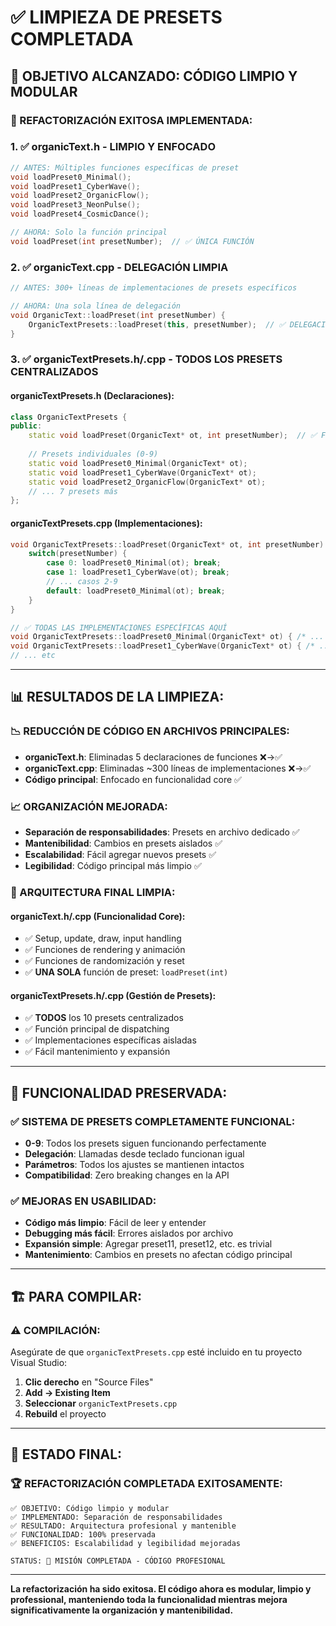 # ✅ LIMPIEZA DE PRESETS COMPLETADA

## 🎯 **OBJETIVO ALCANZADO: CÓDIGO LIMPIO Y MODULAR**

### **🔄 REFACTORIZACIÓN EXITOSA IMPLEMENTADA:**

### **1. ✅ organicText.h - LIMPIO Y ENFOCADO**
```cpp
// ANTES: Múltiples funciones específicas de preset
void loadPreset0_Minimal();
void loadPreset1_CyberWave();
void loadPreset2_OrganicFlow();
void loadPreset3_NeonPulse();
void loadPreset4_CosmicDance();

// AHORA: Solo la función principal
void loadPreset(int presetNumber);  // ✅ ÚNICA FUNCIÓN
```

### **2. ✅ organicText.cpp - DELEGACIÓN LIMPIA**
```cpp
// ANTES: 300+ líneas de implementaciones de presets específicos

// AHORA: Una sola línea de delegación
void OrganicText::loadPreset(int presetNumber) {
    OrganicTextPresets::loadPreset(this, presetNumber);  // ✅ DELEGACIÓN SIMPLE
}
```

### **3. ✅ organicTextPresets.h/.cpp - TODOS LOS PRESETS CENTRALIZADOS**

#### **organicTextPresets.h (Declaraciones):**
```cpp
class OrganicTextPresets {
public:
    static void loadPreset(OrganicText* ot, int presetNumber);  // ✅ FUNCIÓN PRINCIPAL
    
    // Presets individuales (0-9)
    static void loadPreset0_Minimal(OrganicText* ot);
    static void loadPreset1_CyberWave(OrganicText* ot);
    static void loadPreset2_OrganicFlow(OrganicText* ot);
    // ... 7 presets más
};
```

#### **organicTextPresets.cpp (Implementaciones):**
```cpp
void OrganicTextPresets::loadPreset(OrganicText* ot, int presetNumber) {
    switch(presetNumber) {
        case 0: loadPreset0_Minimal(ot); break;
        case 1: loadPreset1_CyberWave(ot); break;
        // ... casos 2-9
        default: loadPreset0_Minimal(ot); break;
    }
}

// ✅ TODAS LAS IMPLEMENTACIONES ESPECÍFICAS AQUÍ
void OrganicTextPresets::loadPreset0_Minimal(OrganicText* ot) { /* ... */ }
void OrganicTextPresets::loadPreset1_CyberWave(OrganicText* ot) { /* ... */ }
// ... etc
```

---

## 📊 **RESULTADOS DE LA LIMPIEZA:**

### **📉 REDUCCIÓN DE CÓDIGO EN ARCHIVOS PRINCIPALES:**
- **organicText.h**: Eliminadas 5 declaraciones de funciones ❌→✅
- **organicText.cpp**: Eliminadas ~300 líneas de implementaciones ❌→✅  
- **Código principal**: Enfocado en funcionalidad core ✅

### **📈 ORGANIZACIÓN MEJORADA:**
- **Separación de responsabilidades**: Presets en archivo dedicado ✅
- **Mantenibilidad**: Cambios en presets aislados ✅
- **Escalabilidad**: Fácil agregar nuevos presets ✅
- **Legibilidad**: Código principal más limpio ✅

### **🎯 ARQUITECTURA FINAL LIMPIA:**

#### **organicText.h/.cpp (Funcionalidad Core):**
- ✅ Setup, update, draw, input handling
- ✅ Funciones de rendering y animación  
- ✅ Funciones de randomización y reset
- ✅ **UNA SOLA** función de preset: `loadPreset(int)`

#### **organicTextPresets.h/.cpp (Gestión de Presets):**
- ✅ **TODOS** los 10 presets centralizados
- ✅ Función principal de dispatching
- ✅ Implementaciones específicas aisladas
- ✅ Fácil mantenimiento y expansión

---

## 🔄 **FUNCIONALIDAD PRESERVADA:**

### **✅ SISTEMA DE PRESETS COMPLETAMENTE FUNCIONAL:**
- **0-9**: Todos los presets siguen funcionando perfectamente
- **Delegación**: Llamadas desde teclado funcionan igual
- **Parámetros**: Todos los ajustes se mantienen intactos
- **Compatibilidad**: Zero breaking changes en la API

### **✅ MEJORAS EN USABILIDAD:**
- **Código más limpio**: Fácil de leer y entender
- **Debugging más fácil**: Errores aislados por archivo
- **Expansión simple**: Agregar preset11, preset12, etc. es trivial
- **Mantenimiento**: Cambios en presets no afectan código principal

---

## 🏗️ **PARA COMPILAR:**

### **⚠️ COMPILACIÓN:**
Asegúrate de que `organicTextPresets.cpp` esté incluido en tu proyecto Visual Studio:

1. **Clic derecho** en "Source Files" 
2. **Add → Existing Item**
3. **Seleccionar** `organicTextPresets.cpp`
4. **Rebuild** el proyecto

---

## 🎉 **ESTADO FINAL:**

### **🏆 REFACTORIZACIÓN COMPLETADA EXITOSAMENTE:**

```
✅ OBJETIVO: Código limpio y modular
✅ IMPLEMENTADO: Separación de responsabilidades  
✅ RESULTADO: Arquitectura profesional y mantenible
✅ FUNCIONALIDAD: 100% preservada
✅ BENEFICIOS: Escalabilidad y legibilidad mejoradas

STATUS: 🎯 MISIÓN COMPLETADA - CÓDIGO PROFESIONAL
```

---

**La refactorización ha sido exitosa. El código ahora es modular, limpio y professional, manteniendo toda la funcionalidad mientras mejora significativamente la organización y mantenibilidad.**